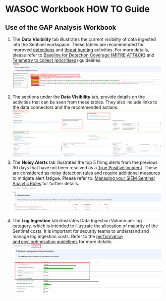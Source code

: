# WASOC Workbook HOW TO Guide

## Use of the GAP Analysis Workbook

1. The **Data Visibility** tab illustrates the current visibility of data ingested into the Sentinel workspace. These tables are recommended for improved [detections](https://soc.cyber.wa.gov.au/baselines/data-sources/#5-detection-analytics) and [threat hunting](https://soc.cyber.wa.gov.au/guidelines/TTP_Hunt/ttp-detection-guidelines/#threat-hunting-guideline) activities. For more details, please refer to [Baseline for Detection Coverage (MITRE ATT&CK)](https://soc.cyber.wa.gov.au/baselines/data-sources/#baseline-for-detection-coverage-mitre-attck) and [Telemetry to collect (prioritised)](https://soc.cyber.wa.gov.au/onboarding/sentinel-guidance/?h=maturity+model#2-telemetry-to-collect-prioritised) guidelines.
![Data Visibility](/utilities/screenshots/wrkbk-datavis.png)
2. The sections under the **Data Visibility** tab, provide details on the activities that can be seen from these tables. They also include links to the data connectors and the recommended actions.
![Data Visibility](/utilities/screenshots/wrkbk-spltgrps.png)
3. The **Noisy Alerts** tab illustrates the top 5 firing alerts from the previous 30 days that have not been resolved as a [True Positive incident](https://learn.microsoft.com/en-us/azure/sentinel/investigate-cases#closing-an-incident). These are considered as noisy detection rules and require additional measures to mitigate alert fatigue. Please refer to: [Managing your SIEM Sentinel Analytic Rules](https://soc.cyber.wa.gov.au/guidelines/incident-reporting/?h=rules#41-managing-your-siem-sentinel-analytic-rules) for further details.
![Data Visibility](/utilities/screenshots/wrkbk-noisy.png)
4. The **Log Ingestion** tab illustrates Data Ingestion Volume per log category, which is intended to illustrate the allocation of majority of the Sentinel costs. It is important for security teams to understand and manage log ingestion costs. Refer to the [performance and cost optimisation guidelines](https://soc.cyber.wa.gov.au/onboarding/sentinel-guidance/?h=cost#5-performance-and-cost-optimisation) for more details.
![Data Visibility](/utilities/screenshots/wrkbk-logingestion.png)